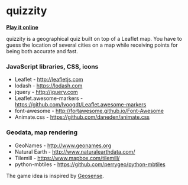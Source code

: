 # quizzity

[**Play it online**](http://david-peter.de/quizzity/)

quizzity is a geographical quiz built on top of a Leaflet map. You have to guess the location of several cities on a map while receiving points for being both accurate and fast.


### JavaScript libraries, CSS, icons
* Leaflet - http://leafletjs.com
* lodash - https://lodash.com
* jquery - http://jquery.com
* Leaflet.awesome-markers - https://github.com/lvoogdt/Leaflet.awesome-markers
* font-awesome - http://fortawesome.github.io/Font-Awesome
* Animate.css - https://github.com/daneden/animate.css

### Geodata, map rendering
* GeoNames - http://www.geonames.org
* Natural Earth - http://www.naturalearthdata.com/
* Tilemill - https://www.mapbox.com/tilemill/
* python-mbtiles - https://github.com/perrygeo/python-mbtiles

The game idea is inspired by [Geosense](http://www.geosense.net/).
